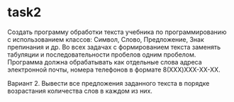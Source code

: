 # task2
Создать программу обработки текста учебника по программированию с использованием классов: Символ, Слово, Предложение, Знак препинания и др.
Во всех задачах с формированием текста заменять табуляции и последовательности пробелов одним пробелом.
Программа должна обрабатывать как отдельные слова адреса электронной почты, номера телефонов в формате 8(XXX)XXX-XX-XX.

Вариант 2.
Вывести все предложения заданного текста в порядке возрастания количества слов в каждом из них.
